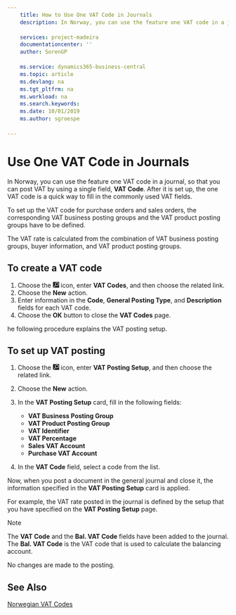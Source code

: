 ```yaml
---
    title: How to Use One VAT Code in Journals
    description: In Norway, you can use the feature one VAT code in a journal, so that you can post VAT by using a single field, VAT Code.

    services: project-madeira
    documentationcenter: ''
    author: SorenGP

    ms.service: dynamics365-business-central
    ms.topic: article
    ms.devlang: na
    ms.tgt_pltfrm: na
    ms.workload: na
    ms.search.keywords:
    ms.date: 10/01/2019
    ms.author: sgroespe

---
```

# Use One VAT Code in Journals
In Norway, you can use the feature one VAT code in a journal, so that you can post VAT by using a single field, **VAT Code**. After it is set up, the one VAT code is a quick way to fill in the commonly used VAT fields.  

To set up the VAT code for purchase orders and sales orders, the corresponding VAT business posting groups and the VAT product posting groups have to be defined.  

The VAT rate is calculated from the combination of VAT business posting groups, buyer information, and VAT product posting groups.  

## To create a VAT code  

1.  Choose the ![Search for Page or Report](../../media/ui-search/search_small.png "Search for Page or Report icon") icon, enter **VAT Codes**, and then choose the related link.  
2.  Choose the **New** action.  
3.  Enter information in the **Code**, **General Posting Type**, and **Description** fields for each VAT code.  
4.  Choose the **OK** button to close the **VAT Codes** page.  

 he following procedure explains the VAT posting setup.  

## To set up VAT posting  

1.  Choose the ![Search for Page or Report](../../media/ui-search/search_small.png "Search for Page or Report icon") icon, enter **VAT Posting Setup**, and then choose the related link.  
2.  Choose the **New** action.  
3.  In the **VAT Posting Setup** card, fill in the following fields:  

    - **VAT Business Posting Group**  
    - **VAT Product Posting Group**  
    - **VAT Identifier**  
    - **VAT Percentage**  
    - **Sales VAT Account**  
    - **Purchase VAT Account**  

4.  In the **VAT Code** field, select a code from the list.  

Now, when you post a document in the general journal and close it, the information specified in the **VAT Posting Setup** card is applied.  

For example, the VAT rate posted in the journal is defined by the setup that you have specified on the **VAT Posting Setup** page.  

> [!NOTE]  
>  The **VAT Code** and the **Bal. VAT Code**  fields have been added to the journal. The **Bal. VAT Code** is the VAT code that is used to calculate the balancing account.  
>   
>  No changes are made to the posting.  

## See Also  
 [Norwegian VAT Codes](norwegian-vat-codes.md)
